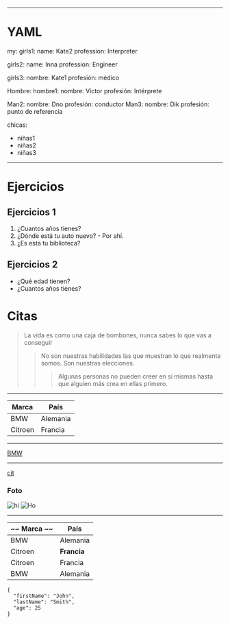 <!---

Hi Ilya
-->

---

# YAML

my: girls1: name: Kate2 profession: Interpreter

girls2: name: Inna profession: Engineer

girls3: nombre: Kate1 profesión: médico

Hombre: hombre1: nombre: Victor profesión: Intérprete

Man2: nombre: Dno profesión: conductor Man3: nombre: Dik profesión: punto de referencia

chicas:

- niñas1
- niñas2
- niñas3

---

# Ejercicios

## Ejercicios 1

1. ¿Cuantos años tienes?
2. ¿Dónde está tu auto nuevo? - Por ahí.
3. ¿Es esta tu biblioteca?

## Ejercicios 2

- ¿Qué edad tienen?
- ¿Cuantos años tienes?

# Citas

> La vida es como una caja de bombones, nunca sabes lo que vas a conseguir
>
> > No son nuestras habilidades las que muestran lo que realmente somos. Son nuestras elecciones.
> >
> > > Algunas personas no pueden creer en sí mismas hasta que alguien más crea en ellas primero.

---

Marca | País
--- | ---
BMW | Alemania
Citroen | Francia

---

[BMW](https://autoidea.by/)

---

[cit](https://www.citroen.by/)

### Foto

![hi](https://drive.google.com/file/d/1DOGDrudAldfgJeLKgOGoblgRM0CcIjv_/view?usp=sharing "esta es la información sobre herramientas")
![Ho](https://drive.google.com/file/d/192JoAyqDkddY_35FYzuDgaItdI2U_6gm/view?usp=sharing)

---

~~ Marca ~~ | País
--- | ---
BMW | Alemania
Citroen | **Francia**
Citroen | Francia
BMW | Alemania

```
{
  "firstName": "John",
  "lastName": "Smith",
  "age": 25
}
```
